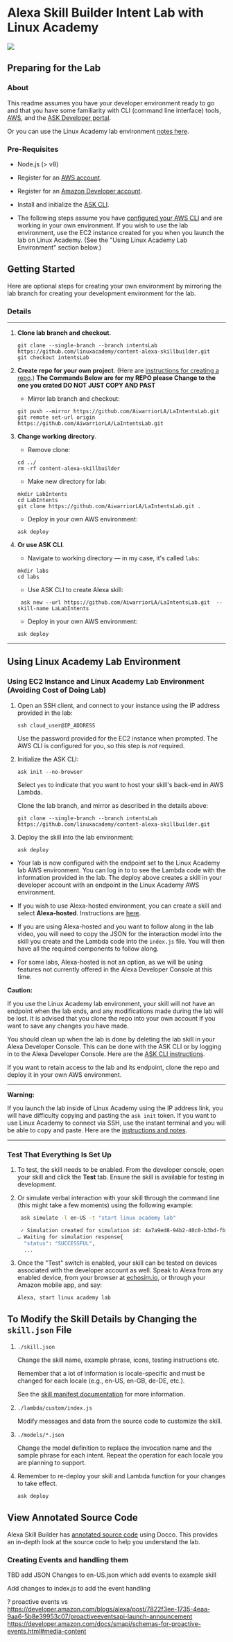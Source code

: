 # Alexa Skill Builder Intent Lab with Linux Academy
<img src="https://app.linuxacademy.com/assets/img/generic-course-banner.png" />

## Preparing for the Lab

### About
This readme assumes you have your developer environment ready to go and that you have some familiarity with CLI (command line interface) tools, [AWS](https://aws.amazon.com/), and the [ASK Developer portal](https://developer.amazon.com/alexa-skills-kit?&sc_category=Owned&sc_channel=RD&sc_campaign=Evangelism2018&sc_publisher=github&sc_content=Content&sc_detail=hello-world-nodejs-V2_CLI-1&sc_funnel=Convert&sc_country=WW&sc_medium=Owned_RD_Evangelism2018_github_Content_hello-world-nodejs-V2_CLI-1_Convert_WW_beginnersdevs&sc_segment=beginnersdevs).

Or you can use the Linux Academy lab environment [notes here](https://github.com/linuxacademy/content-alexa-skillbuilder/blob/intentsLab/instructions/intentLab.md#note-using-ec2-instance-and-linux-academy-lab-environment-avoiding-cost-of-doing-lab).

### Pre-Requisites

* Node.js (> v8)
* Register for an [AWS account](https://aws.amazon.com/).
* Register for an [Amazon Developer account](https://developer.amazon.com?&sc_category=Owned&sc_channel=RD&sc_campaign=Evangelism2018&sc_publisher=github&sc_content=Content&sc_detail=hello-world-nodejs-V2_CLI-1&sc_funnel=Convert&sc_country=WW&sc_medium=Owned_RD_Evangelism2018_github_Content_hello-world-nodejs-V2_CLI-1_Convert_WW_beginnersdevs&sc_segment=beginnersdevs).
* Install and initialize the [ASK CLI](https://developer.amazon.com/docs/smapi/quick-start-alexa-skills-kit-command-line-interface.html?&sc_category=Owned&sc_channel=RD&sc_campaign=Evangelism2018&sc_publisher=github&sc_content=Content&sc_detail=hello-world-nodejs-V2_CLI-1&sc_funnel=Convert&sc_country=WW&sc_medium=Owned_RD_Evangelism2018_github_Content_hello-world-nodejs-V2_CLI-1_Convert_WW_beginnersdevs&sc_segment=beginnersdevs).

* The following steps assume you have [configured your AWS CLI](https://docs.aws.amazon.com/cli/latest/userguide/cli-chap-configure.html) and are working in your own environment. If you wish to use the lab environment, use the EC2 instance created for you when you launch the lab on Linux Academy. (See the "Using Linux Academy Lab Environment" section below.)

## Getting Started

Here are optional steps for creating your own environment by mirroring the lab branch for creating your development environment for the lab.

### Details
---
1. **Clone lab branch and checkout**.

    ```
    git clone --single-branch --branch intentsLab https://github.com/linuxacademy/content-alexa-skillbuilder.git
    git checkout intentsLab
    ```

2.  **Create repo for your own project**. (Here are [instructions for creating a repo](https://help.github.com/en/articles/create-a-repo).)
    **The Commands Below are for my REPO please Change to the one you crated DO NOT JUST COPY AND PAST** 
    * Mirror lab branch and checkout:

    ```
    git push --mirror https://github.com/AiwarriorLA/LaIntentsLab.git
    git remote set-url origin https://github.com/AiwarriorLA/LaIntentsLab.git
    ```
3.  **Change working directory**.
    * Remove clone:
    ```
    cd ../
    rm -rf content-alexa-skillbuilder
    ```
    * Make new directory for lab:
    ```
    mkdir LabIntents
    cd LabIntents
    git clone https://github.com/AiwarriorLA/LaIntentsLab.git .
    ```
    * Deploy in your own AWS environment:

    ```
    ask deploy
    ```


4. **Or use ASK CLI**.
    * Navigate to working directory — in my case, it's called `labs`:

    ```
    mkdir labs
    cd labs
    ```

    * Use ASK CLI to create Alexa skill:

    ```
     ask new --url https://github.com/AiwarriorLA/LaIntentsLab.git  --skill-name LaLabIntents
    ```

    * Deploy in your own AWS environment:

    ```
    ask deploy
    ```
---

## Using Linux Academy Lab Environment
### Using EC2 Instance and Linux Academy Lab Environment (Avoiding Cost of Doing Lab)

1. Open an SSH client, and connect to your instance using the IP address provided in the lab:

    ```
    ssh cloud_user@IP_ADDRESS
    ```

    Use the password provided for the EC2 instance when prompted. The AWS CLI is configured for you, so this step is *not* required.

2. Initialize the ASK CLI:

    ```
    ask init --no-browser
    ```

    Select `yes` to indicate that you want to host your skill's back-end in AWS Lambda.

    Clone the lab branch, and mirror as described in the details above:

    ```
    git clone --single-branch --branch intentsLab https://github.com/linuxacademy/content-alexa-skillbuilder.git
    ```

3. Deploy the skill into the lab environment:

    ```
    ask deploy
    ```

* Your lab is now configured with the endpoint set to the Linux Academy lab AWS environment. You can log in to to see the Lambda code with the information provided in the lab. The deploy above creates a skill in your developer account with an endpoint in the Linux Academy AWS environment.

* If you wish to use Alexa-hosted environment, you can create a skill and select **Alexa-hosted**. Instructions are [here](https://developer.amazon.com/docs/hosted-skills/build-a-skill-end-to-end-using-an-alexa-hosted-skill.html).

* If you are using Alexa-hosted and you want to follow along in the lab video, you will need to copy the JSON for the interaction model into the skill you create and the Lambda code into the `index.js` file. You will then have all the required components to follow along.

* For some labs, Alexa-hosted is not an option, as we will be using features not currently offered in the Alexa Developer Console at this time.

**Caution:**

If you use the Linux Academy lab environment, your skill will not have an endpoint when the lab ends, and any modifications made during the lab will be lost. It is advised that you clone the repo into your own account if you want to save any changes you have made.

You should clean up when the lab is done by deleting the lab skill in your Alexa Developer Console. This can be done with the ASK CLI or by logging in to the Alexa Developer Console. Here are the [ASK CLI instructions](https://developer.amazon.com/docs/smapi/ask-cli-command-reference.html#delete-skill-subcommand).

If you want to retain access to the lab and its endpoint, clone the repo and deploy it in your own AWS environment.

---
**Warning:**

If you launch the lab inside of Linux Academy using the IP address link, you will have difficulty copying and pasting the `ask init` token. If you want to use Linux Academy to connect via SSH, use the instant terminal and you will be able to copy and paste. Here are the [instructions and notes](https://support.linuxacademy.com/hc/en-us/articles/360026736411-How-do-I-Copy-and-Paste-in-Hands-On-Labs-).

---

### Test That Everything Is Set Up

1. To test, the skill needs to be enabled. From the developer console, open your skill and click the **Test** tab. Ensure the skill is available for testing in development.

2. Or simulate verbal interaction with your skill through the command line (this might take a few moments) using the following example:

	```bash
	 ask simulate -l en-US -t "start linux academy lab"

	 ✓ Simulation created for simulation id: 4a7a9ed8-94b2-40c0-b3bd-fb63d9887fa7
	◡ Waiting for simulation response{
	  "status": "SUCCESSFUL",
	  ...
	 ```

3. Once the "Test" switch is enabled, your skill can be tested on devices associated with the developer account as well. Speak to Alexa from any enabled device, from your browser at [echosim.io](https://echosim.io/welcome), or through your Amazon mobile app, and say:

	```text
	Alexa, start linux academy lab
	```
## To Modify the Skill Details by Changing the `skill.json` File

1. `./skill.json`

   Change the skill name, example phrase, icons, testing instructions etc.

   Remember that a lot of information is locale-specific and must be changed for each locale (e.g., en-US, en-GB, de-DE, etc.).

   See the [skill manifest documentation](https://developer.amazon.com/docs/smapi/skill-manifest.html?&sc_category=Owned&sc_channel=RD&sc_campaign=Evangelism2018&sc_publisher=github&sc_content=Survey&sc_detail=hello-world-nodejs-V2_CLI-3&sc_funnel=Convert&sc_country=WW&sc_medium=Owned_RD_Evangelism2018_github_Survey_hello-world-nodejs-V2_CLI-3_Convert_WW_beginnersdevs&sc_segment=beginnersdevs) for more information.

2. `./lambda/custom/index.js`

   Modify messages and data from the source code to customize the skill.

3. `./models/*.json`

	Change the model definition to replace the invocation name and the sample phrase for each intent. Repeat the operation for each locale you are planning to support.

4. Remember to re-deploy your skill and Lambda function for your changes to take effect.

	```bash
	ask deploy
	```

## View Annotated Source Code

Alexa Skill Builder has [annotated source code](https://linuxacademy.github.io/content-alexa-skillbuilder/docs/lambda/custom/) using Docco. This provides an in-depth look at the source code to help you understand the lab.


### Creating Events and handling them

TBD add JSON Changes to en-US.json which add events to example skill 

Add changes to index.js to add the event handling 

? proactive events vs https://developer.amazon.com/blogs/alexa/post/7822f3ee-1735-4eaa-9aa6-5b8e39953c07/proactiveeventsapi-launch-announcement
https://developer.amazon.com/docs/smapi/schemas-for-proactive-events.html#media-content
